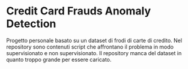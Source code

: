 # Credit Card Frauds Anomaly Detection
Progetto personale basato su un dataset di frodi di carte di credito. Nel repository sono contenuti script che affrontano il problema in modo supervisionato e non supervisionato. Il repository  manca del dataset in quanto troppo grande per essere caricato.
